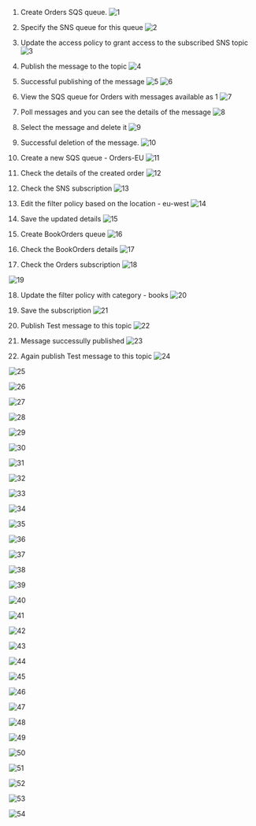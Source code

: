 1. Create Orders SQS queue.
![1](https://github.com/prashantlangade306/12weeksawschallenge/assets/57378421/34adfac6-6a1b-4c68-8590-973c9e71debe)

2. Specify the SNS queue for this queue
![2](https://github.com/prashantlangade306/12weeksawschallenge/assets/57378421/a4297241-599d-4d5c-9333-7c97ebfd609f)

3. Update the access policy to grant access to the subscribed SNS topic
![3](https://github.com/prashantlangade306/12weeksawschallenge/assets/57378421/d43e64b1-9966-4b1c-af22-da9a6136d3cd)

4. Publish the message to the topic
![4](https://github.com/prashantlangade306/12weeksawschallenge/assets/57378421/18204b82-2226-4747-8839-10674689021e)

5. Successful publishing of the message
![5](https://github.com/prashantlangade306/12weeksawschallenge/assets/57378421/c4f76473-b254-41a8-93c8-4d8bdf81c7f6)
![6](https://github.com/prashantlangade306/12weeksawschallenge/assets/57378421/24577430-30e3-4d16-9ba2-fd412e735c34)

6. View the SQS queue for Orders with messages available as 1
![7](https://github.com/prashantlangade306/12weeksawschallenge/assets/57378421/dac8fa2b-d732-4e1c-bf1c-017659308310)

7. Poll messages and you can see the details of the message 
![8](https://github.com/prashantlangade306/12weeksawschallenge/assets/57378421/26799d7d-2783-496b-b27c-52bd2010423d)

8. Select the message and delete it
![9](https://github.com/prashantlangade306/12weeksawschallenge/assets/57378421/d48f8119-8830-4cbc-aa3a-f804a6d3ad2b)

9. Successful deletion of the message.
![10](https://github.com/prashantlangade306/12weeksawschallenge/assets/57378421/cb783be1-2747-4123-ac77-bf2ef7f3b556)

10. Create a new SQS queue - Orders-EU
![11](https://github.com/prashantlangade306/12weeksawschallenge/assets/57378421/aad88db7-af69-4f2c-b309-8a2d99a29932)

11. Check the details of the created order
![12](https://github.com/prashantlangade306/12weeksawschallenge/assets/57378421/d3dd3258-27ea-4d32-ac4e-ffef0cd0a199)

12. Check the SNS subscription
![13](https://github.com/prashantlangade306/12weeksawschallenge/assets/57378421/e2d9d623-a9a5-47d9-bc1e-11220fc7b290)

13. Edit the filter policy based on the location - eu-west
![14](https://github.com/prashantlangade306/12weeksawschallenge/assets/57378421/bb4596cd-f8cf-413b-a373-6e562acf04f1)

14. Save the updated details
![15](https://github.com/prashantlangade306/12weeksawschallenge/assets/57378421/a00c24c2-487d-446c-9d19-e44445190b95)

15. Create BookOrders queue
![16](https://github.com/prashantlangade306/12weeksawschallenge/assets/57378421/226afa72-4ea1-4627-8f28-7fcf18f0b508)

16. Check the BookOrders details
![17](https://github.com/prashantlangade306/12weeksawschallenge/assets/57378421/12bd8ca1-3546-441d-860a-05d6472c7415)

17. Check the Orders subscription
![18](https://github.com/prashantlangade306/12weeksawschallenge/assets/57378421/71632db1-1c50-4f1a-ae0a-d3639b54107d)

![19](https://github.com/prashantlangade306/12weeksawschallenge/assets/57378421/7118df5a-9990-4a32-9f2f-d653d9b00712)

18. Update the filter policy with category - books
![20](https://github.com/prashantlangade306/12weeksawschallenge/assets/57378421/a6ef3acc-e700-4787-b099-4cff46dbfe60)

19. Save the subscription
![21](https://github.com/prashantlangade306/12weeksawschallenge/assets/57378421/7f5386d4-6ada-4551-a0d2-868e5fcda76b)

20. Publish Test message to this topic
![22](https://github.com/prashantlangade306/12weeksawschallenge/assets/57378421/44813f57-e4ff-4e43-97ab-1a4e9ef02aee)

21. Message successully published
![23](https://github.com/prashantlangade306/12weeksawschallenge/assets/57378421/5b31f7eb-811c-4e7e-98b8-a81bef49d860)

22. Again publish Test message to this topic
![24](https://github.com/prashantlangade306/12weeksawschallenge/assets/57378421/89a9e813-51d5-42ff-af28-567f388a2aa6)

![25](https://github.com/prashantlangade306/12weeksawschallenge/assets/57378421/e45f5280-89ab-4198-af6b-c0ae404a32b9)

![26](https://github.com/prashantlangade306/12weeksawschallenge/assets/57378421/7207b4b3-cde5-4895-805a-f432fcd53d81)

![27](https://github.com/prashantlangade306/12weeksawschallenge/assets/57378421/43de767e-0215-47bd-8c3c-3da12964a636)

![28](https://github.com/prashantlangade306/12weeksawschallenge/assets/57378421/e04021a9-4883-46af-a0f4-12bb65cfd296)

![29](https://github.com/prashantlangade306/12weeksawschallenge/assets/57378421/ed6b15e6-bdc9-4379-858c-06fe13d43666)

![30](https://github.com/prashantlangade306/12weeksawschallenge/assets/57378421/0b04b9f2-02c7-42f8-9175-6c773fbbace2)

![31](https://github.com/prashantlangade306/12weeksawschallenge/assets/57378421/7129ff69-c8b0-4202-ac46-7a76974e7637)

![32](https://github.com/prashantlangade306/12weeksawschallenge/assets/57378421/7c0a4753-35cb-44aa-92f3-b996ea8a4f31)

![33](https://github.com/prashantlangade306/12weeksawschallenge/assets/57378421/584822fe-d5e0-4c79-8289-cf76121fbf77)

![34](https://github.com/prashantlangade306/12weeksawschallenge/assets/57378421/5e937088-3679-42b3-93dc-7d264270c001)

![35](https://github.com/prashantlangade306/12weeksawschallenge/assets/57378421/4941ec6a-7122-4b19-b24e-8dd35793da22)

![36](https://github.com/prashantlangade306/12weeksawschallenge/assets/57378421/9c898d84-d872-444b-99f4-56cee94d810d)

![37](https://github.com/prashantlangade306/12weeksawschallenge/assets/57378421/75c085ff-d82b-4b7c-b73c-5c2f8bd0809b)

![38](https://github.com/prashantlangade306/12weeksawschallenge/assets/57378421/1a412d93-7524-4cb0-95f7-053a93ff13ea)

![39](https://github.com/prashantlangade306/12weeksawschallenge/assets/57378421/df7988e8-b10c-4609-825a-c94d5b25215a)

![40](https://github.com/prashantlangade306/12weeksawschallenge/assets/57378421/8f37e57c-31ae-4f1f-b283-597703dc4402)

![41](https://github.com/prashantlangade306/12weeksawschallenge/assets/57378421/fd465c7a-fd13-45b4-bc6f-32ec1a95c852)

![42](https://github.com/prashantlangade306/12weeksawschallenge/assets/57378421/87eabf8f-25c0-458c-9785-78d3ea6738fd)

![43](https://github.com/prashantlangade306/12weeksawschallenge/assets/57378421/2865f051-dc25-47bf-aaeb-e863da9a3e32)

![44](https://github.com/prashantlangade306/12weeksawschallenge/assets/57378421/3a832d46-cbd4-4bd2-84ca-7e8f5762ca9e)

![45](https://github.com/prashantlangade306/12weeksawschallenge/assets/57378421/0e7ff72e-efe3-47e6-bb2a-da2923d7b371)

![46](https://github.com/prashantlangade306/12weeksawschallenge/assets/57378421/53452975-09f9-44cc-be4d-5bea085adcaa)

![47](https://github.com/prashantlangade306/12weeksawschallenge/assets/57378421/28f77cd7-67a5-4442-96b9-8f7bbfa4539d)

![48](https://github.com/prashantlangade306/12weeksawschallenge/assets/57378421/1586d826-aafa-42d8-92e3-9085fa8cd93e)

![49](https://github.com/prashantlangade306/12weeksawschallenge/assets/57378421/9793910b-fe04-41eb-bd67-09aa3068d50b)

![50](https://github.com/prashantlangade306/12weeksawschallenge/assets/57378421/be28a88b-c5ac-4f5e-9d0a-54ab788d9bca)

![51](https://github.com/prashantlangade306/12weeksawschallenge/assets/57378421/f01ccc2b-56cf-424c-baba-2f61cd04eb4c)

![52](https://github.com/prashantlangade306/12weeksawschallenge/assets/57378421/4fe00288-19c4-4f1d-b2fd-47f0a6069b32)

![53](https://github.com/prashantlangade306/12weeksawschallenge/assets/57378421/18a5cefb-48b7-491d-8e92-973855331e46)

![54](https://github.com/prashantlangade306/12weeksawschallenge/assets/57378421/741278b4-a616-4232-9087-149f78cf1bf7)





















